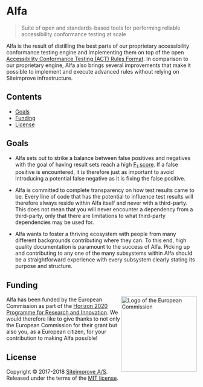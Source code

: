 # Alfa

> Suite of open and standards-based tools for performing reliable accessibility conformance testing at scale

Alfa is the result of distilling the best parts of our proprietary accessibility conformance testing engine and implementing them on top of the open [Accessibility Conformance Testing (ACT) Rules Format](https://www.w3.org/TR/act-rules-format/). In comparison to our proprietary engine, Alfa also brings several improvements that make it possible to implement and execute advanced rules without relying on Siteimprove infrastructure.

## Contents

* [Goals](#goals)
* [Funding](#funding)
* [License](#license)

## Goals

* Alfa sets out to strike a balance between false positives and negatives with the goal of having result sets reach a high [F<sub>1</sub> score](https://en.wikipedia.org/wiki/F1_score/). If a false positive is encountered, it is therefore just as important to avoid introducing a potential false negative as it is fixing the false positive.

* Alfa is committed to complete transparency on how test results came to be. Every line of code that has the potential to influence test results will therefore always reside within Alfa itself and never with a third-party. This does not mean that you will never encounter a dependency from a third-party, only that there are limitations to what third-party dependencies may be used for.

* Alfa wants to foster a thriving ecosystem with people from many different backgrounds contributing where they can. To this end, high quality documentation is paramount to the success of Alfa. Picking up and contributing to any one of the many subsystems within Alfa should be a straightforward experience with every subsystem clearly stating its purpose and structure.

## Funding

[<img src="https://upload.wikimedia.org/wikipedia/commons/8/84/European_Commission.svg" width="200" align="right" alt="Logo of the European Commission">](https://ec.europa.eu/)

Alfa has been funded by the European Commission as part of the [Horizon 2020 Programme for Research and Innovation](https://ec.europa.eu/programmes/horizon2020/). We would therefore like to give thanks to not only the European Commission for their grant but also you, as a European citizen, for your contribution to making Alfa possible!

## License

Copyright &copy; 2017-2018 [Siteimprove A/S](https://siteimprove.com/). Released under the terms of the [MIT license](LICENSE.md).
